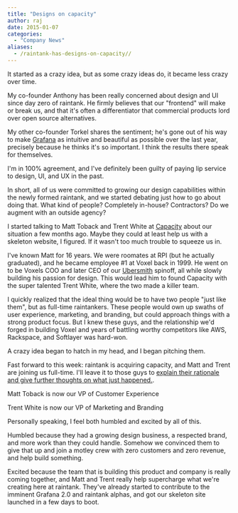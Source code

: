 ```yaml
---
title: "Designs on capacity"
author: raj
date: 2015-01-07
categories:
  - "Company News"
aliases:
  - /raintank-has-designs-on-capacity//
---
```


It started as a crazy idea, but as some crazy ideas do, it became less crazy over time.

My co-founder Anthony has been really concerned about design and UI since day zero of raintank. He firmly believes that our "frontend" will make or break us, and that it's often a differentiator that commercial products lord over open source alternatives.

My other co-founder Torkel shares the sentiment; he's gone out of his way to make <a href="http://www.grafana.org">Grafana</a> as intuitive and beautiful as possible over the last year, precisely because he thinks it's so important. I think the results there speak for themselves.

I'm in 100% agreement, and I've definitely been guilty of paying lip service to design, UI, and UX in the past.

In short, all of us were committed to growing our design capabilities within the newly formed raintank, and we started debating just how to go about doing that. What kind of people? Completely in-house? Contractors? Do we augment with an outside agency?

I started talking to Matt Toback and Trent White at <a href="http://www.wearecapacity.com">Capacity</a> about our situation a few months ago. Maybe they could at least help us with a skeleton website, I figured. If it wasn't too much trouble to squeeze us in.

I've known Matt for 16 years. We were roomates at RPI (but he actually graduated), and he became employee #1 at Voxel back in 1999. He went on to be Voxels COO and later CEO of our <a href="http://www.ubersmith.com">Ubersmith</a> spinoff, all while slowly building his passion for design. This would lead him to found Capacity with the super talented Trent White, where the two made a killer team.

I quickly realized that the ideal thing would be to have two people "just like them", but as full-time raintankers. These people would own up swaths of user experience, marketing, and branding, but could approach things with a strong product focus. But I knew these guys, and the relationship we'd forged in building Voxel and years of battling worthy competitors like AWS, Rackspace, and Softlayer was hard-won.

A crazy idea began to hatch in my head, and I began pitching them.

Fast forward to this week: raintank is acquiring capacity, and Matt and Trent are joining us full-time. I'll leave it to those guys to <a href="http://www.wearecapacity.com">explain their rationale and give further thoughts on what just happened.</a>.

Matt Toback is now our VP of Customer Experience

Trent White is now our VP of Marketing and Branding

Personally speaking, I feel both humbled and excited by all of this.

Humbled because they had a growing design business, a respected brand, and more work than they could handle. Somehow we convinced them to give that up and join a motley crew with zero customers and zero revenue, and help build something.

Excited because the team that is building this product and company is really coming together, and Matt and Trent really help supercharge what we're creating here at raintank. They've already started to contribute to the imminent Grafana 2.0 and raintank alphas, and got our skeleton site launched in a few days to boot.
